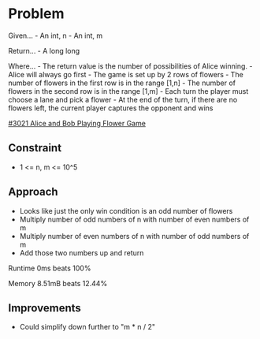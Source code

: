 
# Problem
Given...
    - An int, n
    - An int, m

Return...
    - A long long

Where...
    - The return value is the number of possibilities of Alice winning.
    - Alice will always go first
    - The game is set up by 2 rows of flowers
    - The number of flowers in the first row is in the range \[1,n]
    - The number of flowers in the second row is in the range \[1,m]
    - Each turn the player must choose a lane and pick a flower
    - At the end of the turn, if there are no flowers left, the current player 
captures the opponent and wins

[\#3021 Alice and Bob Playing Flower Game](https://leetcode.com/problems/alice-and-bob-playing-flower-game/description/?envType=daily-question&envId=2025-08-29)

## Constraint
- 1 <= n, m <= 10^5

## Approach
- Looks like just the only win condition is an odd number of flowers
- Multiply number of odd numbers of n with number of even numbers of m
- Multiply number of even numbers of n with number of odd numbers of m
- Add those two numbers up and return

Runtime
0ms beats 100%

Memory 
8.51mB beats 12.44%

## Improvements
- Could simplify down further to "m * n / 2"
